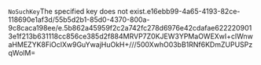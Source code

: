 <?xml version="1.0" encoding="UTF-8"?>
<Error><Code>NoSuchKey</Code><Message>The specified key does not exist.</Message><Key>e16ebb99-4a65-4193-82ce-118690e1af3d/55b5d2b1-85d0-4370-800a-9c8caca198ee/e.5b862a45959f2c2a742fc278d6976e42cdafae6222209013e1f213b631118cc856ce385d2f88</Key><RequestId>4MRVP7Z0KJEW3YPM</RequestId><HostId>aOWEXwI+clWnwaHMEZYK8FiOclXw9GuYwajHuOkH+///500XwhO03bB1RNf6KDmZUPUSPzqWolM=</HostId></Error>